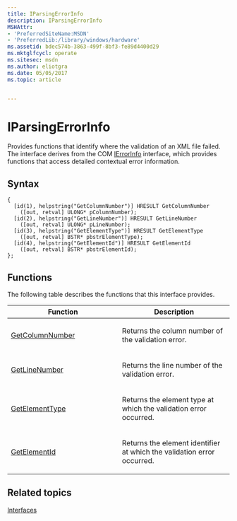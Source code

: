 ```yaml
---
title: IParsingErrorInfo
description: IParsingErrorInfo
MSHAttr:
- 'PreferredSiteName:MSDN'
- 'PreferredLib:/library/windows/hardware'
ms.assetid: bdec574b-3863-499f-8bf3-fe89d4400d29
ms.mktglfcycl: operate
ms.sitesec: msdn
ms.author: eliotgra
ms.date: 05/05/2017
ms.topic: article


---
```


# IParsingErrorInfo


Provides functions that identify where the validation of an XML file failed. The interface derives from the COM [IErrorInfo](http://go.microsoft.com/fwlink/p/?linkid=217161) interface, which provides functions that access detailed contextual error information.

## Syntax


```
{
  [id(1), helpstring("GetColumnNumber")] HRESULT GetColumnNumber
    ([out, retval] ULONG* pColumnNumber);
  [id(2), helpstring("GetLineNumber")] HRESULT GetLineNumber
    ([out, retval] ULONG* pLineNumber);
  [id(3), helpstring("GetElementType")] HRESULT GetElementType
    ([out, retval] BSTR* pbstrElementType);
  [id(4), helpstring("GetElementId")] HRESULT GetElementId
    ([out, retval] BSTR* pbstrElementId);
};
```

## Functions


The following table describes the functions that this interface provides.

<table>
<colgroup>
<col width="50%" />
<col width="50%" />
</colgroup>
<thead>
<tr class="header">
<th>Function</th>
<th>Description</th>
</tr>
</thead>
<tbody>
<tr class="odd">
<td><p><a href="getcolumnnumber.md" data-raw-source="[GetColumnNumber](getcolumnnumber.md)">GetColumnNumber</a></p></td>
<td><p>Returns the column number of the validation error.</p></td>
</tr>
<tr class="even">
<td><p><a href="getlinenumber.md" data-raw-source="[GetLineNumber](getlinenumber.md)">GetLineNumber</a></p></td>
<td><p>Returns the line number of the validation error.</p></td>
</tr>
<tr class="odd">
<td><p><a href="getelementtype.md" data-raw-source="[GetElementType](getelementtype.md)">GetElementType</a></p></td>
<td><p>Returns the element type at which the validation error occurred.</p></td>
</tr>
<tr class="even">
<td><p><a href="getelementid.md" data-raw-source="[GetElementId](getelementid.md)">GetElementId</a></p></td>
<td><p>Returns the element identifier at which the validation error occurred.</p></td>
</tr>
</tbody>
</table>

 

## Related topics


[Interfaces](interfaces-wprcontrol.md)

 

 







